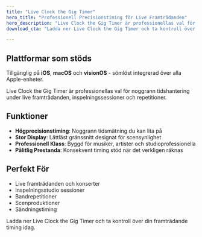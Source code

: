 ```yaml
---
title: "Live Clock the Gig Timer"
hero_title: "Professionell Precisionstiming för Live Framträdanden"
hero_description: "Live Clock the Gig Timer är professionellas val för noggrann tidshantering under live framträdanden, inspelningssessioner och repetitioner."
download_cta: "Ladda ner Live Clock the Gig Timer och ta kontroll över din prestationstid idag."

---
```


## Plattformar som stöds

Tillgänglig på **iOS**, **macOS** och **visionOS** - sömlöst integrerad över alla Apple-enheter.

Live Clock the Gig Timer är professionellas val för noggrann tidshantering under live framträdanden, inspelningssessioner och repetitioner.

## Funktioner

- **Högprecisionstiming**: Noggrann tidsmätning du kan lita på
- **Stor Display**: Lättläst gränssnitt designat för scensynlighet
- **Professionell Klass**: Byggd för musiker, artister och studioprofessionella
- **Pålitlig Prestanda**: Konsekvent timing stöd när det verkligen räknas

## Perfekt För

- Live framträdanden och konserter
- Inspelningsstudio sessioner
- Bandrepetitioner
- Scenproduktioner
- Sändningstiming

Ladda ner Live Clock the Gig Timer och ta kontroll över din framträdande timing idag.
